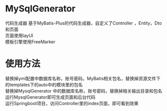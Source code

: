 # MySqlGenerator
代码生成器
基于MyBatis-Plus的代码生成器，自定义了Controller ，Entity，Dto和页面  
页面使用layUI  
模板引擎使用FreeMarker  
# 使用方法  
替换掉yml配置中数据库名称，账号密码，MyBatis相关包名，替换掉资源文件下的templates下的auto中的模块里的包名  
替换掉MysqlGenerator 中的数据库名称，账号密码，替换掉相关输出目录和包名  
运行MysqlGenerator即可生成页面和后台代码  
运行Springboot项目，访问Controller里的index页面，即可看到效果
